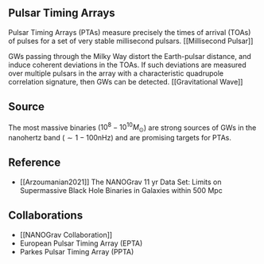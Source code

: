 ## Pulsar Timing Arrays

Pulsar Timing Arrays (PTAs) measure precisely the times of arrival (TOAs) of pulses for a set of very stable millisecond pulsars. [[Millisecond Pulsar]]

GWs passing through the Milky Way distort the Earth-pulsar distance, and induce coherent deviations in the TOAs. If such deviations are measured over multiple pulsars in the array with a characteristic quadrupole correlation signature, then GWs can be detected. [[Gravitational Wave]]


## Source

The most massive binaries ($10^{8}-10^{10} M_{\odot}$) are strong sources of GWs in the nanohertz band ($\sim 1-100 \mathrm{nHz}$) and are promising targets for PTAs.

## Reference

- [[Arzoumanian2021]] The NANOGrav 11 yr Data Set: Limits on Supermassive Black Hole Binaries in Galaxies within 500 Mpc

## Collaborations

- [[NANOGrav Collaboration]]
- European Pulsar Timing Array (EPTA)
- Parkes Pulsar Timing Array (PPTA)